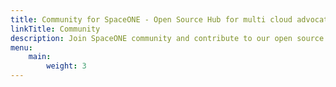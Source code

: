 ```yaml
---
title: Community for SpaceONE - Open Source Hub for multi cloud advocates
linkTitle: Community
description: Join SpaceONE community and contribute to our open source project for easier multi-cloud management.
menu:
    main:
        weight: 3
---
```

